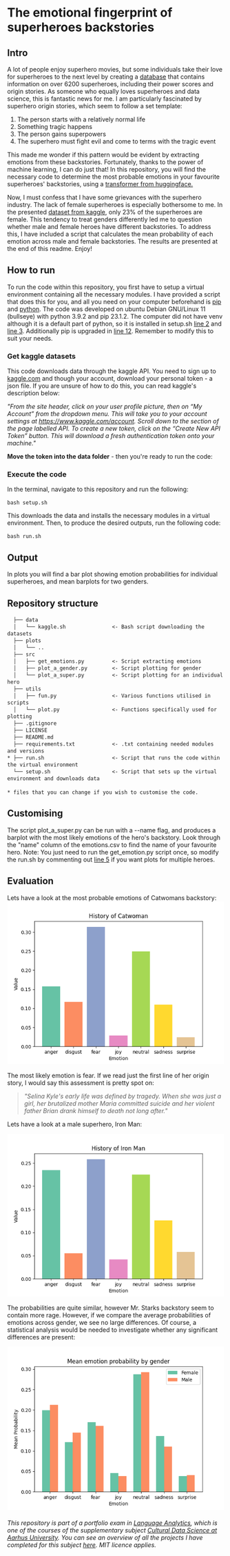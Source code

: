# The emotional fingerprint of superheroes backstories
## Intro
A lot of people enjoy superhero movies, but some individuals take their love for superheroes to the next level by creating a [database](https://www.superherodb.com/) that contains information on over 6200 superheroes, including their power scores and origin stories. As someone who equally loves superheroes and data science, this is fantastic news for me. I am particularly fascinated by superhero origin stories, which seem to follow a set template:

1) The person starts with a relatively normal life
2) Something tragic happens
3) The person gains superpowers
4) The superhero must fight evil and come to terms with the tragic event

This made me wonder if this pattern would be evident by extracting emotions from these backstories. Fortunately, thanks to the power of machine learning, I can do just that! In this repository, you will find the necessary code to determine the most probable emotions in your favourite superheroes' backstories, using a [transformer from huggingface.](https://huggingface.co/j-hartmann/emotion-english-distilroberta-base)

Now, I must confess that I have some grievances with the superhero industry. The lack of female superheroes is especially bothersome to me. In the presented [dataset from kaggle](https://www.kaggle.com/datasets/jonathanbesomi/superheroes-nlp-dataset), only 23% of the superheroes are female. This tendency to treat genders differently led me to question whether male and female heroes have different backstories. To address this, I have included a script that calculates the mean probability of each emotion across male and female backstories. The results are presented at the end of this readme. Enjoy!

## How to run

To run the code within this repository, you first have to setup a virtual environment containing all the necessary modules. I have provided a script that does this for you, and all you need on your computer beforehand is [pip](https://pypi.org/project/pip/) and [python](https://www.python.org/). The code was developed on ubuntu Debian GNU/Linux 11 (bullseye) with python 3.9.2 and pip 23.1.2. The computer did not have venv although it is a default part of python, so it is installed in setup.sh [line 2]() and [line 3](). Additionally pip is upgraded in [line 12](). Remember to modify this to suit your needs.

### Get kaggle datasets
This code downloads data through the kaggle API. You need to sign up to [kaggle.com](https://www.kaggle.com/) and though your account, download your personal token - a json file. If you are unsure of how to do this, you can read kaggle's description below:

*"From the site header, click on your user profile picture, then on “My Account” from the dropdown menu. This will take you to your account settings at https://www.kaggle.com/account. Scroll down to the section of the page labelled API. To create a new token, click on the “Create New API Token” button. This will download a fresh authentication token onto your machine."*

**Move the token into the data folder** - then you're ready to run the code:

### Execute the code

In the terminal, navigate to this repository and run the following:
```
bash setup.sh
```
This downloads the data and installs the necessary modules in a virtual environment. Then, to produce the desired outputs, run the following code:
```
bash run.sh
```

## Output

In plots you will find a bar plot showing emotion probabilities for individual superheroes, and mean barplots for two genders.

## Repository structure
```
  ├── data
  │   └── kaggle.sh               <- Bash script downloading the datasets
  ├── plots
  │   └── ..
  ├── src
  │   ├── get_emotions.py         <- Script extracting emotions
  │   ├── plot_a_gender.py        <- Script plotting for gender
  │   └── plot_a_super.py         <- Script plotting for an individual hero
  ├── utils
  │   ├── fun.py                  <- Various functions utilised in scripts
  │   └── plot.py                 <- Functions specifically used for plotting
  ├── .gitignore
  ├── LICENSE
  ├── README.md
  ├── requirements.txt            <- .txt containing needed modules and versions
* ├── run.sh                      <- Script that runs the code within the virtual environment
  └── setup.sh                    <- Script that sets up the virtual environment and downloads data
  
* files that you can change if you wish to customise the code.
```

## Customising
The script plot_a_super.py can be run with a --name flag, and produces a barplot with the most likely emotions of the hero's backstory. Look through the "name" column of the emotions.csv to find the name of your favourite hero. Note: You just need to run the get_emotion.py script once, so modify the run.sh by commenting out [line 5]() if you want plots for multiple heroes.

## Evaluation
Lets have a look at the most probable emotions of Catwomans backstory:
![catwoman](plots/Catwoman_barplot.png)

The most likely emotion is fear. If we read just the first line of her origin story, I would say this assessment is pretty spot on:
> *"Selina Kyle's early life was defined by tragedy. When she was just a girl, her brutalized mother Maria committed suicide and her violent father Brian drank himself to death not long after."*

Lets have a look at a male superhero, Iron Man:

![ironman](plots/Iron_Man_barplot.png)

 The probabilities are quite similar, however Mr. Starks backstory seem to contain more rage. However, if we compare the average probabilities of emotions across gender, we see no large differences. Of course, a statistical analysis would be needed to investigate whether any significant differences are present:
 
 ![genders](plots/Combined_barplot.png)


###### This repository is part of a portfolio exam in [Language Analytics](https://kursuskatalog.au.dk/en/course/115693/Language-Analytics), which is one of the courses of the supplementary subject [Cultural Data Science at Aarhus University](https://bachelor.au.dk/en/supplementary-subject/culturaldatascience/). You can see an overview of all the projects I have completed for this subject [here](https://github.com/AddiH/Cultural_Data_Science). MIT licence applies. 
